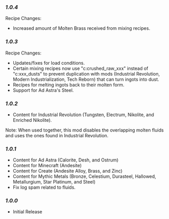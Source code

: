 ### ***1.0.4***

Recipe Changes:
* Increased amount of Molten Brass received from mixing recipes. 

### ***1.0.3***

Recipe Changes:
* Updates/fixes for load conditions.
* Certain mixing recipes now use "c:crushed_raw_xxx" instead of "c:xxx_dusts" to prevent duplication with mods (Industrial Revolution, Modern Industrialization, Tech Reborn) that can turn ingots into dust.
* Recipes for melting ingots back to their molten form.
* Support for Ad Astra's Steel.

### ***1.0.2***

* Content for Industrial Revolution (Tungsten, Electrum, Nikolite, and Enriched Nikolite). 

Note: When used together, this mod disables the overlapping molten fluids and uses the ones found in Industrial Revolution. 

### ***1.0.1***

* Content for Ad Astra (Calorite, Desh, and Ostrum)
* Content for Minecraft (Andesite)
* Content for Create (Andesite Alloy, Brass, and Zinc)
* Content for Mythic Metals (Bronze, Celestium, Durasteel, Hallowed, Metallurgium, Star Platinum, and Steel)
* Fix log spam related to fluids.

### ***1.0.0***

* Initial Release